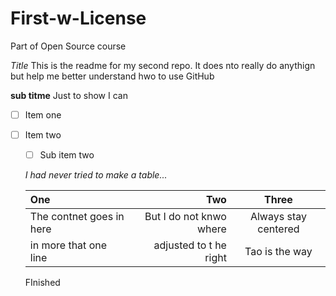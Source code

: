 # First-w-License
Part of Open Source course

*Title*
This is the readme for my second repo.  It does nto really do anythign but help me better understand hwo to use GitHub

**sub titme**
Just to show I can

- [ ] Item one
- [ ] Item two
  - [ ] Sub item two
  
  _I had never tried to make a table..._
  
  One | Two | Three
  | :--- | ---: | :---: 
  The contnet goes in here | But I do not knwo where | Always stay centered
  in more that one line | adjusted to t he right | Tao is the way
  
  FInished
